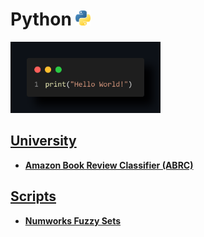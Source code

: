 # Python <a href="https://www.python.org/" title="Python"><img src="images/python-logo.png" width=24/></a>

<img src="images/HelloWorld.png" alt="example" width="240"/>

## [University](University)

- **[Amazon Book Review Classifier (ABRC)](University/Natural%20Lenguage%20Processing/Sentiment%20Analysis)**

## [Scripts](Scripts)

- **[Numworks Fuzzy Sets](Scripts/Numworks/fuzzy_sets.py)**

